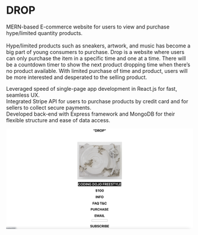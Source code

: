 # DROP

MERN-based E-commerce website for users to view and purchase hype/limited quantity products.
<br>
<br>
Hype/limited products such as sneakers, artwork, and music has become a big part of young consumers to purchase.
Drop is a website where users can only purchase the item in a specific time and one at a time. 
There will be a countdown timer to show  the next product  dropping time when there’s no product available. With limited purchase of time and product, users will be more interested and desperated to the selling product. 

Leveraged speed of single-page app development in React.js for fast, seamless UX.
<br>
Integrated Stripe API for users to purchase products by credit card and  for sellers to collect secure payments. 
<br>
Developed back-end with Express framework and MongoDB for their flexible structure and ease of data access.

![Dashboard](https://github.com/THEWENDI/Drop/blob/60396b5ad6fd6503952ef629367d069df8c017e3/Drop.png)
